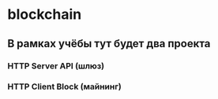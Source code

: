 # blockchain

## В рамках учёбы тут будет два проекта 
### HTTP Server API (шлюз)
### HTTP Client Block (майнинг)
